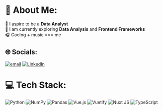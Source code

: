 # 💫 About Me:
💭 I aspire to be a **Data Analyst** <br/>
🌱 I am currently exploring **Data Analysis** and **Frontend Frameworks** <br/>
🎧 Coding + music === me

## 🌐 Socials:
[![email](https://img.shields.io/badge/Email-D14836?logo=gmail&logoColor=white)](mailto:baptista.clara@hotmail.com) 
[![LinkedIn](https://img.shields.io/badge/LinkedIn-%230077B5.svg?logo=linkedin&logoColor=white)](https://linkedin.com/in/www.linkedin.com/in/clarabaptista) 

# 💻 Tech Stack:
![Python](https://img.shields.io/badge/python-3670A0?style=flat-square&logo=python&logoColor=ffdd54) ![NumPy](https://img.shields.io/badge/numpy-%23013243.svg?style=flat-square&logo=numpy&logoColor=white) ![Pandas](https://img.shields.io/badge/pandas-%23150458.svg?style=flat-square&logo=pandas&logoColor=white) ![Vue.js](https://img.shields.io/badge/vue.js-%2335495e.svg?style=flat-square&logo=vuedotjs&logoColor=%234FC08D) ![Vuetify](https://img.shields.io/badge/Vuetify-1867C0?style=flat-square&logo=vuetify&logoColor=AEDDFF) ![Nuxt JS](https://img.shields.io/badge/Nuxt-002E3B?style=flat-square&logo=nuxt.js&logoColor=#00DC82) ![TypeScript](https://img.shields.io/badge/typescript-%23007ACC.svg?style=flat-square&logo=typescript&logoColor=white)
<!-- Proudly created with GPRM ( https://gprm.itsvg.in ) -->
